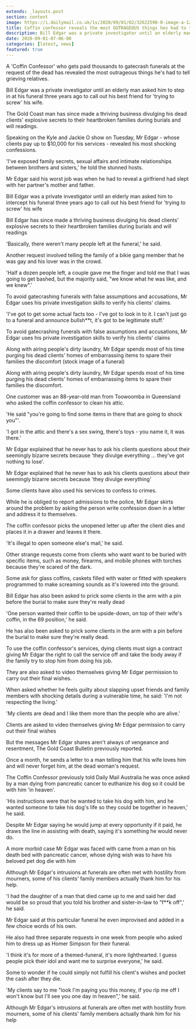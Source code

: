 ```yaml
---
extends: _layouts.post
section: content
image: https://i.dailymail.co.uk/1s/2020/09/01/02/32622598-0-image-a-12_1598923848028.jpg 
title: Coffin confessor reveals the most OUTRAGEOUS things hes had to tell grieving relatives at funerals 
description: Bill Edgar was a private investigator until an elderly man asked him to intercept his funeral three years ago to call out his best friend for trying to screw his wife. 
date: 2020-09-01-07-06-00 
categories: [latest, news] 
featured: true 
--- 
```

A 'Coffin Confessor' who gets paid thousands to gatecrash funerals at the request of the dead has revealed the most outrageous things he's had to tell grieving relatives.

Bill Edgar was a private investigator until an elderly man asked him to step in at his funeral three years ago to call out his best friend for 'trying to screw' his wife.

The Gold Coast man has since made a thriving business divulging his dead clients' explosive secrets to their heartbroken families during burials and will readings. 

Speaking on the Kyle and Jackie O show on Tuesday, Mr Edgar - whose clients pay up to $10,000 for his services - revealed his most shocking confessions.

'I've exposed family secrets, sexual affairs and intimate relationships between brothers and sisters,' he told the stunned hosts.

Mr Edgar said his worst job was when he had to reveal a girlfriend had slept with her partner's mother and father. 

Bill Edgar was a private investigator until an elderly man asked him to intercept his funeral three years ago to call out his best friend for 'trying to screw' his wife

Bill Edgar has since made a thriving business divulging his dead clients' explosive secrets to their heartbroken families during burials and will readings

'Basically, there weren't many people left at the funeral,' he said. 

Another request involved telling the family of a bikie gang member that he was gay and his lover was in the crowd.

'Half a dozen people left, a couple gave me the finger and told me that I was going to get bashed, but the majority said, "we know what he was like, and we knew".'

To avoid gatecrashing funerals with false assumptions and accusations, Mr Edgar uses his private investigation skills to verify his clients' claims.

'I've got to get some actual facts too - I've got to look in to it. I can't just go to a funeral and announce bullsh**t, it's got to be legitimate stuff.' 

To avoid gatecrashing funerals with false assumptions and accusations, Mr Edgar uses his private investigation skills to verify his clients' claims

Along with airing people's dirty laundry, Mr Edgar spends most of his time purging his dead clients' homes of embarrassing items to spare their families the discomfort (stock image of a funeral)

Along with airing people's dirty laundry, Mr Edgar spends most of his time purging his dead clients' homes of embarrassing items to spare their families the discomfort. 

One customer was an 88-year-old man from Toowoomba in Queensland who asked the coffin confessor to clean his attic.

'He said "you're going to find some items in there that are going to shock you"'.

'I got in the attic and there's a sex swing, there's toys - you name it, it was there.' 

Mr Edgar explained that he never has to ask his clients questions about their seemingly bizarre secrets because 'they divulge everything ... they've got nothing to lose'.

Mr Edgar explained that he never has to ask his clients questions about their seemingly bizarre secrets because 'they divulge everything' 

Some clients have also used his services to confess to crimes.

While he is obliged to report admissions to the police, Mr Edgar skirts around the problem by asking the person write confession down in a letter and address it to themselves.

The coffin confessor picks the unopened letter up after the client dies and places it in a drawer and leaves it there.

'It's illegal to open someone else's mail,' he said.

Other strange requests come from clients who want want to be buried with specific items, such as money, firearms, and mobile phones with torches because they're scared of the dark.

Some ask for glass coffins, caskets filled with water or fitted with speakers programmed to make screaming sounds as it's lowered into the ground. 

Bill Edgar has also been asked to prick some clients in the arm with a pin before the burial to make sure they're really dead

'One person wanted their coffin to be upside-down, on top of their wife's coffin, in the 69 position,' he said.

He has also been asked to prick some clients in the arm with a pin before the burial to make sure they're really dead.

To use the coffin confessor's services, dying clients must sign a contract giving Mr Edgar the right to call the service off and take the body away if the family try to stop him from doing his job.

They are also asked to video themselves giving Mr Edgar permission to carry out their final wishes.

When asked whether he feels guilty about slapping upset friends and family members with shocking details during a vulnerable time, he said: 'I'm not respecting the living.' 

'My clients are dead and I like them more than the people who are alive.'  

Clients are asked to video themselves giving Mr Edgar permission to carry out their final wishes

But the messages Mr Edgar shares aren't always of vengeance and resentment, The Gold Coast Bulletin previously reported.

Once a month, he sends a letter to a man telling him that his wife loves him and will never forget him, at the dead woman's request. 

The Coffin Confessor previously told Daily Mail Australia he was once asked by a man dying from pancreatic cancer to euthanize his dog so it could be with him 'in heaven'.

'His instructions were that he wanted to take his dog with him, and he wanted someone to take his dog's life so they could be together in heaven,' he said.  

Despite Mr Edgar saying he would jump at every opportunity if it paid, he draws the line in assisting with death, saying it's something he would never do. 

A more morbid case Mr Edgar was faced with came from a man on his death bed with pancreatic cancer, whose dying wish was to have his beloved pet dog die with him

Although Mr Edgar's intrusions at funerals are often met with hostility from mourners, some of his clients' family members actually thank him for his help.

'I had the daughter of a man that died came up to me and said her dad would be so proud that you told his brother and sister-in-law to "f**k off",' he said.

Mr Edgar said at this particular funeral he even improvised and added in a few choice words of his own. 

He also had three separate requests in one week from people who asked him to dress up as Homer Simpson for their funeral. 

'I think it's for more of a themed-funeral, it's more lighthearted. I guess people pick their idol and want me to surprise everyone,' he said. 

Some to wonder if he could simply not fulfill his client's wishes and pocket the cash after they die.

'My clients say to me "look I'm paying you this money, if you rip me off I won't know but I'll see you one day in heaven",' he said.

Although Mr Edgar's intrusions at funerals are often met with hostility from mourners, some of his clients' family members actually thank him for his help

